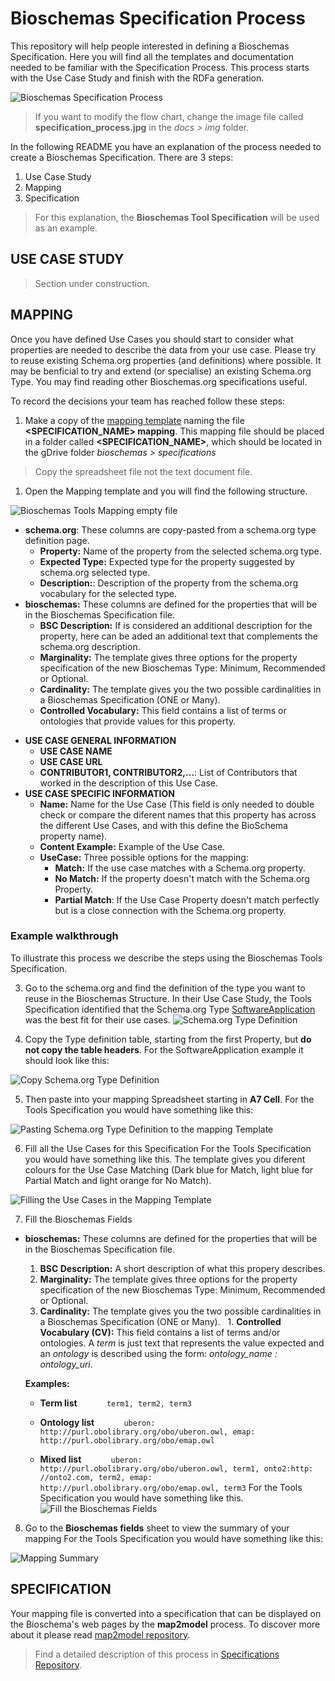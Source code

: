 # Bioschemas Specification Process
This repository will help people interested in defining a Bioschemas Specification. Here you will find all the templates and documentation needed to be familiar with the Specification Process. This process starts with the Use Case Study and finish with the RDFa generation.

![Bioschemas Specification Process](../master/docs/img/specification_process.jpg)
> If you want to modify the flow chart, change the image file called **specification_process.jpg** in the *docs > img* folder.


In the following README you have an explanation of the process needed to create a Bioschemas Specification. There are 3 steps:
1. Use Case Study
1. Mapping
1. Specification

> For this explanation, the **Bioschemas Tool Specification** will be used as an example.

## USE CASE STUDY
> Section under construction.

## MAPPING

Once you have defined Use Cases you should start to consider what properties are needed to describe the data from your use case. Please try to reuse existing Schema.org properties (and definitions) where possible. It may be benficial to try and extend (or specialise) an existing Schema.org Type.  You may find reading other Bioschemas.org specifications useful.

To record the decisions your team has reached follow these steps:

1. Make a copy of the [mapping template](https://drive.google.com/open?id=0Bw_p-HKWUjHoQ2RkUUthWVd3RG8) naming the file **<SPECIFICATION_NAME> mapping**. This mapping file should be placed in a folder called **<SPECIFICATION_NAME>**, which should be located in the gDrive folder *bioschemas > specifications*
  > Copy the spreadsheet file not the text document file.

1. Open the Mapping template and you will find the following structure.

![Bioschemas Tools Mapping empty file](../master/docs/img/mapping_empty_file.png)
  + **schema.org**: These columns are copy-pasted from a schema.org type definition page.
    - **Property:** Name of the property from the selected schema.org type.
    - **Expected Type:** Expected type for the property suggested by schema.org selected type.
    - **Description:**: Description of the property from the schema.org vocabulary for the selected type.
  + **bioschemas:** These columns are defined for the properties that will be in the Bioschemas Specification file.
    - **BSC Description:** If is considered an additional description for the property, here can be aded an additional text that complements the schema.org description.
    - **Marginality:** The template gives three options for the property specification of the new Bioschemas Type: Minimum, Recommended or Optional. 
    - **Cardinality:**	The template gives you the two possible cardinalities in a Bioschemas Specification (ONE or Many).
    - **Controlled Vocabulary:** 
      This field contains a list of terms or ontologies that provide values for this property.
      
  - **USE CASE GENERAL INFORMATION**
    + **USE CASE NAME**
    + **USE CASE URL**
    + **CONTRIBUTOR1, CONTRIBUTOR2,...**: List of Contributors that worked in the description of this Use Case.
  - **USE CASE SPECIFIC INFORMATION** 
    + **Name:** Name for the Use Case (This field is only needed to double check or compare the diferent names that this property has across the different Use Cases, and with this define the BioSchema property name).
    + **Content Example:** Example of the Use Case.
    + **UseCase:** Three possible options for the mapping: 
      - **Match:** If the use case matches with a Schema.org property.
      - **No Match:** If the property doesn't match with the Schema.org Property.
      - **Partial Match**: If the Use Case Property doesn't match perfectly but is a close connection with the Schema.org property.
      
      
### Example walkthrough
To illustrate this process we describe the steps using the Bioschemas Tools Specification.

3. Go to the schema.org and find the definition of the type you want to reuse in the Bioschemas Structure.
In their Use Case Study, the Tools Specification identified that the Schema.org Type [SoftwareApplication](http://schema.org/SoftwareApplication) was the best fit for their use cases.
![Schema.org Type Definition](../master/docs/img/schema_org_type.png)

4. Copy the Type definition table, starting from the first Property, but **do not copy the table headers**.
For the SoftwareApplication example it should look like this:

![Copy Schema.org Type Definition](../master/docs/img/schema_org_type_copy.png)

5. Then paste into your mapping Spreadsheet starting in **A7 Cell**.
For the Tools Specification you would have something like this:

![Pasting Schema.org Type Definition to the mapping Template](../master/docs/img/schema_org_paste_template.png)


6. Fill all the Use Cases for this Specification
For the Tools Specification you would have something like this. The template gives you diferent colours for the Use Case Matching (Dark blue for Match, light blue for Partial Match and light orange for No Match).

![Filling the Use Cases in the Mapping Template](../master/docs/img/fill_mapping_template_UC.png)

7. Fill the Bioschemas Fields
  + **bioschemas:** These columns are defined for the properties that will be in the Bioschemas Specification file.
    1. **BSC Description:** A short description of what this propery describes.
    1. **Marginality:** The template gives three options for the property specification of the new Bioschemas Type: Minimum, Recommended or Optional. 
    1. **Cardinality:**	The template gives you the two possible cardinalities in a Bioschemas Specification (ONE or Many).
    1. **Controlled Vocabulary (CV):**  This field contains a list of terms and/or ontologies. A *term* is just text that represents the value expected and an *ontology* is described using the form: *ontology_name : ontology_uri*.

      **Examples:**

      - **Term list**
            ```term1, term2, term3```

      - **Ontology list**
            ```uberon: http://purl.obolibrary.org/obo/uberon.owl, emap: http://purl.obolibrary.org/obo/emap.owl```

      - **Mixed list**
            ```uberon: http://purl.obolibrary.org/obo/uberon.owl, term1, onto2:http: //onto2.com, term2, emap: http://purl.obolibrary.org/obo/emap.owl, term3``` 
            For the Tools Specification you would have something like this.
               ![Fill the Bioschemas Fields](../master/docs/img/bioschemas_mapping.png)

8. Go to the **Bioschemas fields** sheet to view the summary of your mapping
For the Tools Specification you would have something like this:

![Mapping Summary](../master/docs/img/mapping_summary.png)


## SPECIFICATION

Your mapping file is converted into a specification that can be displayed on the Bioschema's web pages by the **map2model** process. To discover more about it please read [map2model repository](https://github.com/BioSchemas/map2model).


>Find a detailed description of this process in [Specifications Repository](https://github.com/BioSchemas/specifications).

